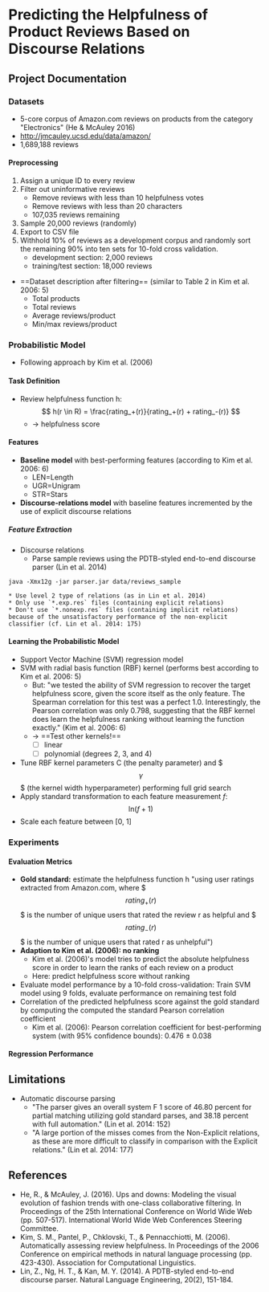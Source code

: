 # Predicting the Helpfulness of Product Reviews Based on Discourse Relations

## Project Documentation

### Datasets

* 5-core corpus of Amazon.com reviews on products from the category "Electronics" (He & McAuley 2016)
* http://jmcauley.ucsd.edu/data/amazon/
* 1,689,188 reviews

#### Preprocessing

1. Assign a unique ID to every review
2. Filter out uninformative reviews
    * Remove reviews with less than 10 helpfulness votes
    * Remove reviews with less than 20 characters
    * 107,035 reviews remaining
3. Sample 20,000 reviews (randomly)
4. Export to CSV file
5. Withhold 10% of reviews as a development corpus and randomly sort the remaining 90% into ten sets for 10-fold cross validation.
	* development section: 2,000 reviews
	* training/test section: 18,000 reviews
* ==Dataset description after filtering== (similar to Table 2 in Kim et al. 2006: 5)
	* Total products
	* Total reviews
	* Average reviews/product
	* Min/max reviews/product

### Probabilistic Model

* Following approach by Kim et al. (2006)

#### Task Definition

* Review helpfulness function h:
$$
h(r \in R) = \frac{rating_+(r)}{rating_+(r) + rating_-(r)}
$$
	* → helpfulness score

#### Features

* **Baseline model** with best-performing features (according to Kim et al. 2006: 6)
    * LEN=Length
    * UGR=Unigram
    * STR=Stars
* **Discourse-relations model** with baseline features incremented by the use of explicit discourse relations

##### Feature Extraction

* Discourse relations
	* Parse sample reviews using the PDTB-styled end-to-end discourse parser (Lin et al. 2014)
```
java -Xmx12g -jar parser.jar data/reviews_sample
```
	* Use level 2 type of relations (as in Lin et al. 2014)
	* Only use `*.exp.res` files (containing explicit relations)
	* Don't use `*.nonexp.res` files (containing implicit relations) because of the unsatisfactory performance of the non-explicit classifier (cf. Lin et al. 2014: 175)

#### Learning the Probabilistic Model

* Support Vector Machine (SVM) regression model
* SVM with radial basis function (RBF) kernel (performs best according to Kim et al. 2006: 5)
	* But: "we tested the ability of SVM regression to recover the target helpfulness score, given the score itself as the only feature. The Spearman correlation for this test was a perfect 1.0. Interestingly, the Pearson correlation was only 0.798, suggesting that the RBF kernel does learn the helpfulness ranking without learning the function exactly." (Kim et al. 2006: 6)
	* → ==Test other kernels!==
		* [ ] linear
		* [ ] polynomial (degrees 2, 3, and 4)
* Tune RBF kernel parameters C (the penalty parameter) and $$$\gamma$$$ (the kernel width hyperparameter) performing full grid search
* Apply standard transformation to each feature measurement *f*:
$$
\text{ln}(f+1)
$$
* Scale each feature between [0, 1]

### Experiments

#### Evaluation Metrics

* **Gold standard:** estimate the helpfulness function h "using user ratings extracted from Amazon.com, where $$$rating_+(r)$$$ is the number of unique users that rated the review r as helpful and $$$rating_-(r)$$$ is the number of unique users that rated r as unhelpful")
* **Adaption to Kim et al. (2006): no ranking**
    * Kim et al. (2006)'s model tries to predict the absolute helpfulness score in order to learn the ranks of each review on a product
    * Here: predict helpfulness score without ranking
* Evaluate model performance by a 10-fold cross-validation: Train SVM model using 9 folds, evaluate performance on remaining test fold
* Correlation of the predicted helpfulness score against the gold standard by computing the computed the standard Pearson correlation coefficient
	* Kim et al. (2006): Pearson correlation coefficient for best-performing system (with 95% confidence bounds):
0.476 ± 0.038

#### Regression Performance

## Limitations

* Automatic discourse parsing
	* "The parser gives an overall system F 1 score of 46.80 percent for partial matching utilizing gold standard parses, and 38.18 percent with full automation." (Lin et al. 2014: 152)
	* "A large portion of the misses comes from the Non-Explicit relations, as these are more difficult to classify in comparison with the Explicit relations." (Lin et al. 2014: 177)

## References

* He, R., & McAuley, J. (2016). Ups and downs: Modeling the visual evolution of fashion trends with one-class collaborative filtering. In Proceedings of the 25th International Conference on World Wide Web (pp. 507-517). International World Wide Web Conferences Steering Committee.
* Kim, S. M., Pantel, P., Chklovski, T., & Pennacchiotti, M. (2006). Automatically assessing review helpfulness. In Proceedings of the 2006 Conference on empirical methods in natural language processing (pp. 423-430). Association for Computational Linguistics.
* Lin, Z., Ng, H. T., & Kan, M. Y. (2014). A PDTB-styled end-to-end discourse parser. Natural Language Engineering, 20(2), 151-184.